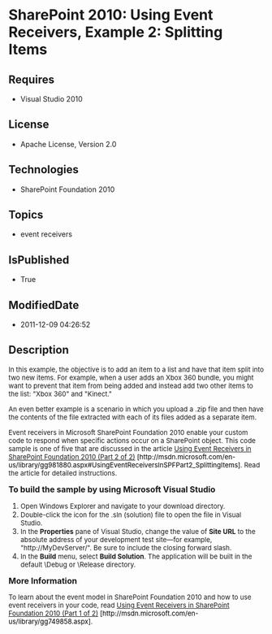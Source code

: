 # SharePoint 2010: Using Event Receivers, Example 2: Splitting Items
## Requires
* Visual Studio 2010
## License
* Apache License, Version 2.0
## Technologies
* SharePoint Foundation 2010
## Topics
* event receivers
## IsPublished
* True
## ModifiedDate
* 2011-12-09 04:26:52
## Description

<p><span style="font-size:small">In this example, the objective is to add an item to a list and have that item split into two new items. For example, when a user adds an Xbox 360 bundle, you might want to prevent that item from being added and instead add two
 other items to the list: &quot;Xbox 360&quot; and &quot;Kinect.&quot;</span></p>
<p><span style="font-size:small">An even better example is a scenario in which you upload a .zip file and then have the contents of the file extracted with each of its files added as a separate item.</span></p>
<p><span style="font-size:small">Event receivers in Microsoft SharePoint Foundation 2010 enable your custom code to respond when specific actions occur on a SharePoint object. This code sample is one of five that are discussed in the article
<a href="http://msdn.microsoft.com/en-us/library/gg981880.aspx#UsingEventReceiversInSPFPart2_SplittingItems">
Using Event Receivers in SharePoint Foundation 2010 (Part 2 of 2)</a>&nbsp;<span style="color:black; font-family:">[http://msdn.microsoft.com/en-us/library/gg981880.aspx#UsingEventReceiversInSPFPart2_SplittingItems]</span>. Read the article for detailed instructions.</span></p>
<p><span style="font-size:medium"><strong>To build the sample by using Microsoft Visual Studio</strong></span></p>
<ol>
<li><span style="font-size:small">Open Windows Explorer and navigate to your download directory.</span>
</li><li><span style="font-size:small">Double-click the icon for the .sln (solution) file to open the file in Visual Studio.</span>
</li><li><span style="font-size:small">In the <strong>Properties</strong> pane of Visual Studio, change the value of
<strong>Site URL</strong> to the absolute address of your development test site&mdash;for example, &quot;http://MyDevServer/&quot;. Be sure to include the closing forward slash.</span>
</li><li><span style="font-size:small">In the <strong>Build</strong> menu, select <strong>
Build Solution</strong>. The application will be built in the default \Debug or \Release directory.</span>
</li></ol>
<p><span style="font-size:medium"><strong>More Information</strong></span></p>
<p><span style="font-size:small">To learn about the event model in SharePoint Foundation 2010 and how to use event receivers in your code, read
<a href="http://msdn.microsoft.com/en-us/library/gg749858.aspx">Using Event Receivers in SharePoint Foundation 2010 (Part 1 of 2)</a>&nbsp;<span style="color:black; font-family:">[http://msdn.microsoft.com/en-us/library/gg749858.aspx]</span>.</span></p>
